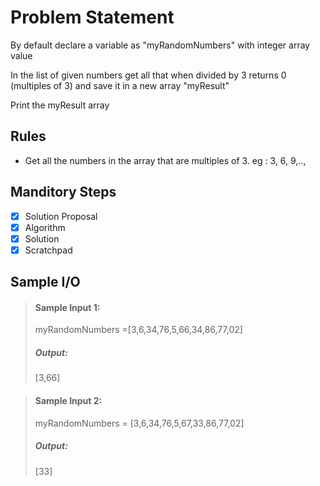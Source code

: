 # Problem Statement   

By default declare a variable as "myRandomNumbers" with integer array value           

In the list of given numbers get all that when divided by 3 returns 0 (multiples of 3) and save it in a new array "myResult"           

Print the myResult array           


## Rules
* Get all the numbers in the array that are multiples of 3. eg : 3, 6, 9,..,

## Manditory Steps

- [x] Solution Proposal
- [x] Algorithm
- [x] Solution
- [x] Scratchpad

## Sample I/O

> #### Sample Input 1:
> myRandomNumbers =[3,6,34,76,5,66,34,86,77,02]
>
> ##### Output:
> [3,66]

> #### Sample Input 2:
> myRandomNumbers = [3,6,34,76,5,67,33,86,77,02]
>
> ##### Output:
> [33]

